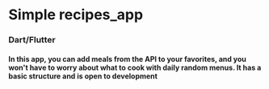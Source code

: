 # Simple recipes_app

### Dart/Flutter 

#### In this app, you can add meals from the API to your favorites, and you won't have to worry about what to cook with daily random menus. It has a basic structure and is open to development


